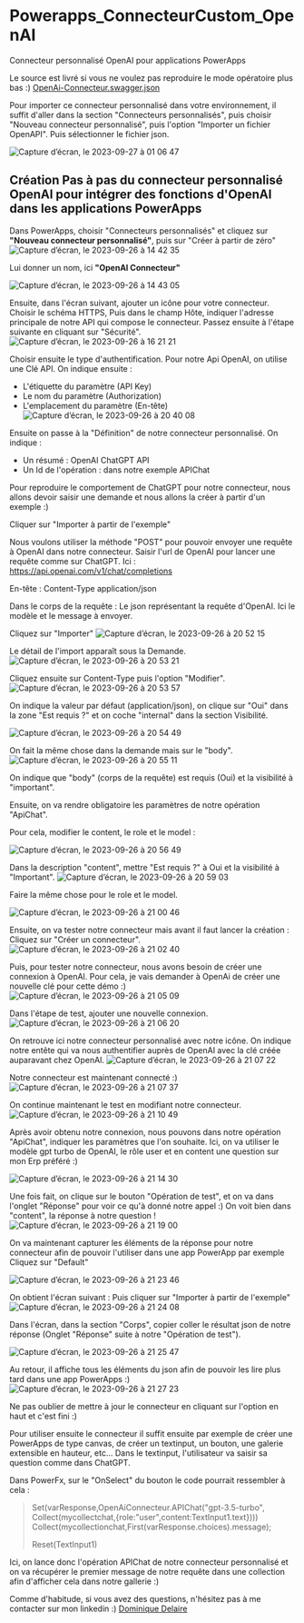 # Powerapps_ConnecteurCustom_OpenAI
Connecteur personnalisé OpenAI pour applications PowerApps

Le source est livré si vous ne voulez pas reproduire le mode opératoire plus bas :)
[OpenAi-Connecteur.swagger.json](/OpenAi-Connecteur.swagger.json)

Pour importer ce connecteur personnalisé dans votre environnement, il suffit d'aller dans la section "Connecteurs personnalisés", puis choisir "Nouveau connecteur personnalisé", puis l'option "Importer un fichier OpenAPI". Puis sélectionner le fichier json.

![Capture d’écran, le 2023-09-27 à 01 06 47](https://github.com/nuage365/Powerapps_ConnecteurCustom_OpenAI/assets/102873102/9c9e70d1-ea9e-4093-8f1f-eff853f5521e)


## Création Pas à pas du connecteur personnalisé OpenAI pour intégrer des fonctions d'OpenAI dans les applications PowerApps
Dans PowerApps, choisir "Connecteurs personnalisés" et cliquez sur **"Nouveau connecteur personnalisé"**, puis sur "Créer à partir de zéro"
![Capture d’écran, le 2023-09-26 à 14 42 35](https://github.com/nuage365/Powerapps_ConnecteurCustom_OpenAI/assets/102873102/66aa2f67-feac-4c75-80f3-786b53b900db)

Lui donner un nom, ici **"OpenAI Connecteur"**

![Capture d’écran, le 2023-09-26 à 14 43 05](https://github.com/nuage365/Powerapps_ConnecteurCustom_OpenAI/assets/102873102/b8f22d1e-03c5-4ce0-95cb-d720e40e5624)

Ensuite, dans l'écran suivant, ajouter un icône pour votre connecteur. Choisir le schéma HTTPS, Puis dans le champ Hôte, indiquer l'adresse principale de notre API qui compose le connecteur. Passez ensuite à l'étape suivante en cliquant sur "Sécurité".
![Capture d’écran, le 2023-09-26 à 16 21 21](https://github.com/nuage365/Powerapps_ConnecteurCustom_OpenAI/assets/102873102/ce252d6f-5c3f-4048-8849-20fad83e5703)

Choisir ensuite le type d'authentification. Pour notre Api OpenAI, on utilise une Clé API.
On indique ensuite :
* L'étiquette du paramètre (API Key)
* Le nom du paramètre (Authorization)
* L'emplacement du paramètre (En-tête)
![Capture d’écran, le 2023-09-26 à 20 40 08](https://github.com/nuage365/Powerapps_ConnecteurCustom_OpenAI/assets/102873102/069191c1-f90d-4885-886e-3822c58536a2)


Ensuite on passe à la "Définition" de notre connecteur personnalisé.
On indique :
* Un résumé : OpenAI ChatGPT API
* Un Id de l'opération : dans notre exemple APIChat

Pour reproduire le comportement de ChatGPT pour notre connecteur, nous allons devoir saisir une demande et nous allons la créer à partir d'un exemple :)

Cliquer sur "Importer à partir de l'exemple"

Nous voulons utiliser la méthode "POST" pour pouvoir envoyer une requête à OpenAI dans notre connecteur. Saisir l'url de OpenAI pour lancer une requête comme sur ChatGPT.
Ici : https://api.openai.com/v1/chat/completions

En-tête : Content-Type application/json

Dans le corps de la requête : 
Le json représentant la requête d'OpenAI. Ici le modèle et le message à envoyer.

Cliquez sur "Importer"
![Capture d’écran, le 2023-09-26 à 20 52 15](https://github.com/nuage365/Powerapps_ConnecteurCustom_OpenAI/assets/102873102/616b75bd-5d96-4e63-81a3-55f0e1e1995a)

Le détail de l'import apparaît sous la Demande.
![Capture d’écran, le 2023-09-26 à 20 53 21](https://github.com/nuage365/Powerapps_ConnecteurCustom_OpenAI/assets/102873102/9397600b-cf1d-46cb-8508-213a9bf0d41b)

Cliquez ensuite sur Content-Type puis l'option "Modifier". 
![Capture d’écran, le 2023-09-26 à 20 53 57](https://github.com/nuage365/Powerapps_ConnecteurCustom_OpenAI/assets/102873102/80fc6f2b-996d-4398-ad72-addd11819579)

On indique la valeur par défaut (application/json), on clique sur "Oui" dans la zone "Est requis ?" et on coche "internal" dans la section Visibilité.

![Capture d’écran, le 2023-09-26 à 20 54 49](https://github.com/nuage365/Powerapps_ConnecteurCustom_OpenAI/assets/102873102/0bfbbd9a-480f-495d-8111-558f0b5fb305)

On fait la même chose dans la demande mais sur le "body".
![Capture d’écran, le 2023-09-26 à 20 55 11](https://github.com/nuage365/Powerapps_ConnecteurCustom_OpenAI/assets/102873102/53e9a822-a82b-46f4-bd56-82e5de633619)

On indique que "body" (corps de la requête) est requis (Oui) et la visibilité à "important".

Ensuite, on va rendre obligatoire les paramètres de notre opération "ApiChat".

Pour cela, modifier le content, le role et le model :

![Capture d’écran, le 2023-09-26 à 20 56 49](https://github.com/nuage365/Powerapps_ConnecteurCustom_OpenAI/assets/102873102/5852971b-9f27-4359-89b6-98cb58e45fbe)

Dans la description "content", mettre "Est requis ?" à Oui et la visibilité à "Important".
![Capture d’écran, le 2023-09-26 à 20 59 03](https://github.com/nuage365/Powerapps_ConnecteurCustom_OpenAI/assets/102873102/bc7d3afe-a076-4d67-bc4c-9850d396d75e)

Faire la même chose pour le role et le model.

![Capture d’écran, le 2023-09-26 à 21 00 46](https://github.com/nuage365/Powerapps_ConnecteurCustom_OpenAI/assets/102873102/68de9b5b-5937-410b-8f2f-a8ac478ce449)

Ensuite, on va tester notre connecteur mais avant il faut lancer la création : Cliquez sur "Créer un connecteur".
![Capture d’écran, le 2023-09-26 à 21 02 40](https://github.com/nuage365/Powerapps_ConnecteurCustom_OpenAI/assets/102873102/e5798dad-0368-4fb5-8205-f9e6c815b543)

Puis, pour tester notre connecteur, nous avons besoin de créer une connexion à OpenAI. Pour cela, je vais demander à OpenAi de créer une nouvelle clé pour cette démo :)
![Capture d’écran, le 2023-09-26 à 21 05 09](https://github.com/nuage365/Powerapps_ConnecteurCustom_OpenAI/assets/102873102/dc3dddae-f9d2-4d49-9511-5f753bfdfd48)

Dans l'étape de test, ajouter une nouvelle connexion.
![Capture d’écran, le 2023-09-26 à 21 06 20](https://github.com/nuage365/Powerapps_ConnecteurCustom_OpenAI/assets/102873102/cf52b307-a328-46f6-9556-5cbb6bf89ca9)

On retrouve ici notre connecteur personnalisé avec notre icône. On indique notre entête qui va nous authentifier auprès de OpenAI avec la clé créée auparavant chez OpenAI.
![Capture d’écran, le 2023-09-26 à 21 07 22](https://github.com/nuage365/Powerapps_ConnecteurCustom_OpenAI/assets/102873102/40f8ea06-136d-4fae-b321-8d8de3dcc98b)

Notre connecteur est maintenant connecté :)
![Capture d’écran, le 2023-09-26 à 21 07 37](https://github.com/nuage365/Powerapps_ConnecteurCustom_OpenAI/assets/102873102/58382c67-ca7a-48d7-af66-ffa390598dad)

On continue maintenant le test en modifiant notre connecteur.
![Capture d’écran, le 2023-09-26 à 21 10 49](https://github.com/nuage365/Powerapps_ConnecteurCustom_OpenAI/assets/102873102/60c7f832-1dd7-4af5-8119-a087fbc62c58)

Après avoir obtenu notre connexion, nous pouvons dans notre opération "ApiChat", indiquer les paramètres que l'on souhaite.
Ici, on va utiliser le modèle gpt turbo de OpenAI, le rôle user et en content une question sur mon Erp préféré :)

![Capture d’écran, le 2023-09-26 à 21 14 30](https://github.com/nuage365/Powerapps_ConnecteurCustom_OpenAI/assets/102873102/e94fc92e-fbc9-44d9-85cd-2f1a1535240c)

Une fois fait, on clique sur le bouton "Opération de test", et on va dans l'onglet "Réponse" pour voir ce qu'à donné notre appel :)
On voit bien dans "content", la réponse à notre question !
![Capture d’écran, le 2023-09-26 à 21 19 00](https://github.com/nuage365/Powerapps_ConnecteurCustom_OpenAI/assets/102873102/d1d1135f-048c-438a-a979-1cf3f23174d3)

On va maintenant capturer les éléments de la réponse pour notre connecteur afin de pouvoir l'utiliser dans une app PowerApp par exemple 
Cliquez sur "Default"

![Capture d’écran, le 2023-09-26 à 21 23 46](https://github.com/nuage365/Powerapps_ConnecteurCustom_OpenAI/assets/102873102/f92ed059-d801-416a-842c-d4526ed91af2)

On obtient l'écran suivant :
Puis cliquer sur "Importer à partir de l'exemple"
![Capture d’écran, le 2023-09-26 à 21 24 08](https://github.com/nuage365/Powerapps_ConnecteurCustom_OpenAI/assets/102873102/c680f62d-bc75-48c7-bbf4-753bba79e910)

Dans l'écran, dans la section "Corps", copier coller le résultat json de notre réponse (Onglet "Réponse" suite à notre "Opération de test").

![Capture d’écran, le 2023-09-26 à 21 25 47](https://github.com/nuage365/Powerapps_ConnecteurCustom_OpenAI/assets/102873102/b9b358ce-9b4b-425d-9abc-e54d95afa60f)

Au retour, il affiche tous les éléments du json afin de pouvoir les lire plus tard dans une app PowerApps :)
![Capture d’écran, le 2023-09-26 à 21 27 23](https://github.com/nuage365/Powerapps_ConnecteurCustom_OpenAI/assets/102873102/cd6a574d-14e3-46c0-b44b-8e1258b6b2dc)

Ne pas oublier de mettre à jour le connecteur en cliquant sur l'option en haut et c'est fini :) 

Pour utiliser ensuite le connecteur il suffit ensuite par exemple de créer une PowerApps de type canvas,
de créer un textinput, un bouton, une galerie extensible en hauteur, etc...
Dans le textinput, l'utilisateur va saisir sa question comme dans ChatGPT.

Dans PowerFx, sur le "OnSelect" du bouton le code pourrait ressembler à cela : 
>Set(varResponse,OpenAiConnecteur.APIChat("gpt-3.5-turbo", Collect(mycollectchat,{role:"user",content:TextInput1.text})))
>Collect(mycollectionchat,First(varResponse.choices).message);
>
>Reset(TextInput1)

Ici, on lance donc l'opération APIChat de notre connecteur personnalisé et on va récupérer le premier message de notre requête dans une collection afin d'afficher cela dans notre gallerie :)


Comme d'habitude, si vous avez des questions, n'hésitez pas à me contacter sur mon linkedin :)
[Dominique Delaire](https://www.linkedin.com/in/dominiquedelaire/)

